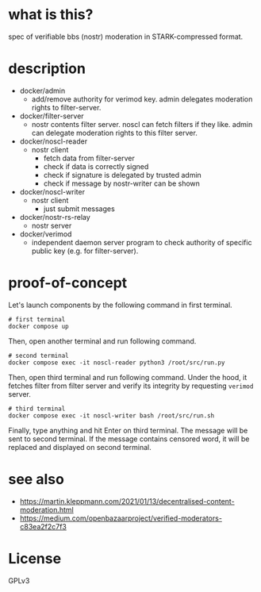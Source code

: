 # what is this?

spec of verifiable bbs (nostr) moderation in STARK-compressed format.

# description

 - docker/admin
   - add/remove authority for verimod key. admin delegates moderation rights to filter-server.
 - docker/filter-server
   - nostr contents filter server. noscl can fetch filters if they like. admin can delegate moderation rights to this filter server.
 - docker/noscl-reader
   - nostr client
     - fetch data from filter-server
     - check if data is correctly signed
     - check if signature is delegated by trusted admin
     - check if message by nostr-writer can be shown
 - docker/noscl-writer
   - nostr client
     - just submit messages
 - docker/nostr-rs-relay
   - nostr server
 - docker/verimod
   - independent daemon server program to check authority of specific public key (e.g. for filter-server).

# proof-of-concept

Let's launch components by the following command in first terminal.

```
# first terminal
docker compose up
```

Then, open another terminal and run following command.

```
# second terminal
docker compose exec -it noscl-reader python3 /root/src/run.py
```

Then, open third terminal and run following command. Under the hood, it fetches filter from filter server and verify its integrity by requesting `verimod` server.

```
# third terminal
docker compose exec -it noscl-writer bash /root/src/run.sh
```

Finally, type anything and hit Enter on third terminal. The message will be sent to second terminal. If the message contains censored word, it will be replaced and displayed on second terminal.

# see also

 - https://martin.kleppmann.com/2021/01/13/decentralised-content-moderation.html
 - https://medium.com/openbazaarproject/verified-moderators-c83ea2f2c7f3

# License

GPLv3